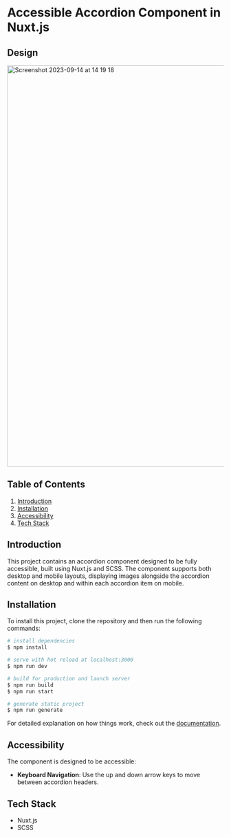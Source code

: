# Accessible Accordion Component in Nuxt.js

## Design
<img width="934" alt="Screenshot 2023-09-14 at 14 19 18" src="https://github.com/MPiotrowska/Accordion/assets/38261690/6405cd52-ba7d-4037-b4d1-d9f0fca2f293">



## Table of Contents 
1. [Introduction](#introduction)
2. [Installation](#installation)
5. [Accessibility](#accessibility)
6. [Tech Stack](#tech-stack)

## Introduction 

This project contains an accordion component designed to be fully accessible, built using Nuxt.js and SCSS. The component supports both desktop and mobile layouts, displaying images alongside the accordion content on desktop and within each accordion item on mobile.

## Installation

To install this project, clone the repository and then run the following commands: 

```bash
# install dependencies
$ npm install

# serve with hot reload at localhost:3000
$ npm run dev

# build for production and launch server
$ npm run build
$ npm run start

# generate static project
$ npm run generate
```

For detailed explanation on how things work, check out the [documentation](https://nuxtjs.org).


## Accessibility 
The component is designed to be accessible: 
- **Keyboard Navigation**: Use the up and down arrow keys to move between accordion headers. 


## Tech Stack 
- Nuxt.js
- SCSS
